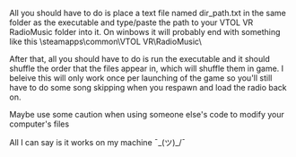 All you should have to do is place a text file named dir_path.txt in the same folder as the executable and type/paste the path to your VTOL VR RadioMusic folder into it. On winbows it will probably end with something like this \steamapps\common\VTOL VR\RadioMusic\\

After that, all you should have to do is run the executable and it should shuffle the order that the files appear in, which will shuffle them in game. I beleive this will only work once per launching of the game so you'll still have to do some song skipping when you respawn and load the radio back on. 

Maybe use some caution when using someone else's code to modify your computer's files

All I can say is it works on my machine ¯\_(ツ)_/¯